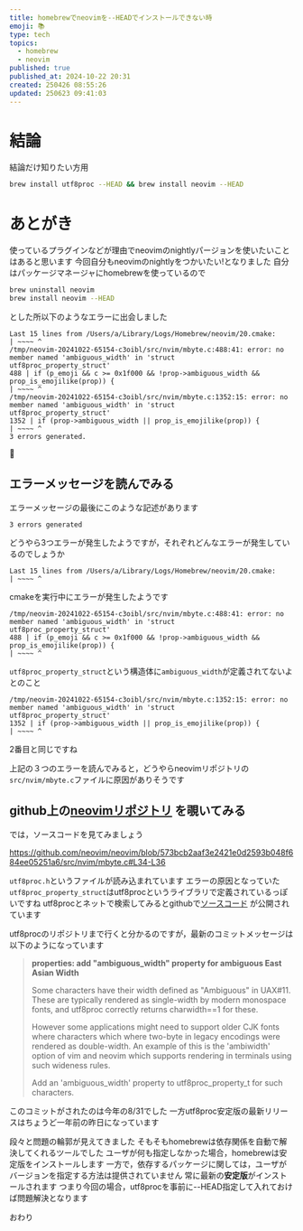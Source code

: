 ```yaml
---
title: homebrewでneovimを--HEADでインストールできない時
emoji: 📚
type: tech
topics:
  - homebrew
  - neovim
published: true
published_at: 2024-10-22 20:31
created: 250426 08:55:26
updated: 250623 09:41:03
---
```


# 結論

結論だけ知りたい方用

```zsh
brew install utf8proc --HEAD && brew install neovim --HEAD
```

# あとがき

使っているプラグインなどが理由でneovimのnightlyパージョンを使いたいことはあると思います
今回自分もneovimのnightlyをつかいたい!となりました
自分はパッケージマネージャにhomebrewを使っているので

```zsh
brew uninstall neovim
brew install neovim --HEAD
```

とした所以下のようなエラーに出会しました

```
Last 15 lines from /Users/a/Library/Logs/Homebrew/neovim/20.cmake:
| ~~~~ ^
/tmp/neovim-20241022-65154-c3oibl/src/nvim/mbyte.c:488:41: error: no member named 'ambiguous_width' in 'struct
utf8proc_property_struct'
488 | if (p_emoji && c >= 0x1f000 && !prop->ambiguous_width && prop_is_emojilike(prop)) {
| ~~~~ ^
/tmp/neovim-20241022-65154-c3oibl/src/nvim/mbyte.c:1352:15: error: no member named 'ambiguous_width' in 'struct
utf8proc_property_struct'
1352 | if (prop->ambiguous_width || prop_is_emojilike(prop)) {
| ~~~~ ^
3 errors generated.
```

🫠

## エラーメッセージを読んでみる

エラーメッセージの最後にこのような記述があります

```
3 errors generated
```

どうやら3つエラーが発生したようですが，それぞれどんなエラーが発生しているのでしょうか

```
Last 15 lines from /Users/a/Library/Logs/Homebrew/neovim/20.cmake:
| ~~~~ ^
```

cmakeを実行中にエラーが発生したようです

```
/tmp/neovim-20241022-65154-c3oibl/src/nvim/mbyte.c:488:41: error: no member named 'ambiguous_width' in 'struct
utf8proc_property_struct'
488 | if (p_emoji && c >= 0x1f000 && !prop->ambiguous_width && prop_is_emojilike(prop)) {
| ~~~~ ^
```

`utf8proc_property_struct`という構造体に`ambiguous_width`が定義されてないよとのこと

```
/tmp/neovim-20241022-65154-c3oibl/src/nvim/mbyte.c:1352:15: error: no member named 'ambiguous_width' in 'struct
utf8proc_property_struct'
1352 | if (prop->ambiguous_width || prop_is_emojilike(prop)) {
| ~~~~ ^
```

2番目と同じですね

上記の３つのエラーを読んでみると，どうやらneovimリポジトリの`src/nvim/mbyte.c`ファイルに原因がありそうです

## github上の[neovimリポジトリ](https://github.com/neovim/neovim) を覗いてみる

では，ソースコードを見てみましょう

https://github.com/neovim/neovim/blob/573bcb2aaf3e2421e0d2593b048f684ee05251a6/src/nvim/mbyte.c#L34-L36

`utf8proc.h`というファイルが読み込まれています
エラーの原因となっていた`utf8proc_property_struct`はutf8procというライブラリで定義されているっぽいですね
utf8procとネットで検索してみるとgithubで[ソースコード](https://github.com/JuliaStrings/utf8proc)
が公開されています

utf8procのリポジトリまで行くと分かるのですが，最新のコミットメッセージは以下のようになっています

> **properties: add "ambiguous_width" property for ambiguous East Asian Width**
>
> Some characters have their width defined as "Ambiguous" in UAX#11.
> These are typically rendered as single-width by modern monospace fonts,
> and utf8proc correctly returns charwidth==1 for these.
>
> However some applications might need to support older CJK fonts where
> characters which where two-byte in legacy encodings were rendered as
> double-width. An example of this is the 'ambiwidth' option of vim
> and neovim which supports rendering in terminals using such wideness
> rules.
>
> Add an 'ambiguous_width' property to utf8proc_property_t for such characters.

このコミットがされたのは今年の8/31でした 一方utf8proc安定版の最新リリースはちょうど一年前の昨日になっています

段々と問題の輪郭が見えてきました そもそもhomebrewは依存関係を自動で解決してくれるツールでした ユーザが何も指定しなかった場合，homebrewは安定版をインストールします
一方で，依存するパッケージに関しては，ユーザがバージョンを指定する方法は提供されていません 常に最新の**安定版**がインストールされます
つまり今回の場合，utf8procを事前に--HEAD指定して入れておけば問題解決となります

おわり
